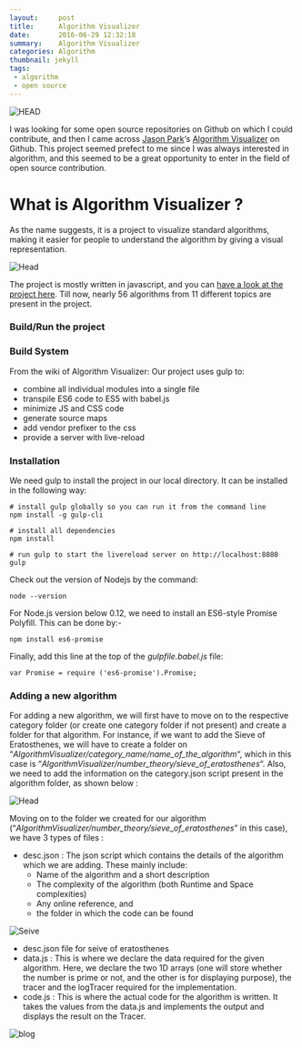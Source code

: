 ```yaml
---
layout:     post
title:      Algorithm Visualizer
date:       2016-06-29 12:32:18
summary:    Algorithm Visualizer
categories: Algorithm
thumbnail: jekyll
tags:
 - algorithm
 - open source
---
```


![HEAD](https://rudranilbasublog.files.wordpress.com/2016/06/algo_viz1.gif)

I was looking for some open source repositories on Github on which I could contribute, and then I came across [Jason Park](https://github.com/parkjs814)‘s [Algorithm Visualizer](https://github.com/parkjs814/AlgorithmVisualizer) on Github. This project seemed prefect to me since I was always interested in algorithm, and this seemed to be a great opportunity to enter in the field of open source contribution.

# What is Algorithm Visualizer ?

As the name suggests, it is a project to visualize standard algorithms, making it easier for people to understand the algorithm by giving a visual representation.

![Head](https://rudranilbasublog.files.wordpress.com/2016/06/algo_viz.gif)

The project is mostly written in javascript, and you can [have a look at the project here](https://github.com/parkjs814/AlgorithmVisualizer). Till now, nearly 56 algorithms from 11 different topics are present in the project.

### Build/Run the project

### Build System 

From the wiki of Algorithm Visualizer:
Our project uses gulp to:

* combine all individual modules into a single file
* transpile ES6 code to ES5 with babel.js
* minimize JS and CSS code
* generate source maps
* add vendor prefixer to the css
* provide a server with live-reload


### Installation

We need gulp to install the project in our local directory. It can be installed in the following way:

```
# install gulp globally so you can run it from the command line
npm install -g gulp-cli

# install all dependencies
npm install

# run gulp to start the livereload server on http://localhost:8080 
gulp
```

Check out the version of Nodejs by the command:

```
node --version
```

For Node.js version below 0.12, we need to install an ES6-style Promise Polyfill. This can be done by:-

```
npm install es6-promise
```

Finally, add this line at the top of the *gulpfile.babel.js* file:

```
var Promise = require ('es6-promise').Promise;
```

### Adding a new algorithm

For adding a new algorithm, we will first have to move on to the respective category folder (or create one category folder if not present) and create a folder for that algorithm. For instance, if we want to add the Sieve of Eratosthenes,  we will have to create a folder on “*AlgorithmVisualizer/category_name/name_of_the_algorithm*“, which in this case is “*AlgorithmVisualizer/number_theory/sieve_of_eratosthenes*“. Also, we need to add the information on the category.json script present in the algorithm folder, as shown below :

![Head](https://rudranilbasublog.files.wordpress.com/2016/06/seive_category.jpg)

Moving on to the folder we created for our algorithm  (“*AlgorithmVisualizer/number_theory/sieve_of_eratosthenes*” in this case), we have 3 types of files :

* desc.json : The json script which contains the details of the algorithm which we are adding. These mainly include:
  - Name of  the algorithm and a short description
  - The complexity of the algorithm (both Runtime and Space complexities)
  - Any online reference, and
  - the folder in which the code can be found

![Seive](https://rudranilbasublog.files.wordpress.com/2016/06/seive_desc.jpg)

- desc.json file for seive of eratosthenes
- data.js : This is where we declare the data required for the given algorithm. Here, we declare the two 1D arrays (one will store whether the number is prime or not, and the other is for displaying purpose), the tracer and the logTracer required for the implementation.
- code.js : This is where the actual code for the algorithm is written. It takes the values from the data.js and implements the output and displays the result on the Tracer.

![blog](https://rudranilbasublog.files.wordpress.com/2016/06/seive_blog.jpg?w=736)
